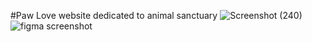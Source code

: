 #Paw Love
website dedicated to animal sanctuary
![Screenshot (240)](https://user-images.githubusercontent.com/132018873/235012774-7b49d658-70fd-42f6-b359-73a806debeaf.png)
![figma screenshot](https://user-images.githubusercontent.com/132018873/235013053-3899914f-ad0f-4a83-a8dd-f71209f75a33.png)


